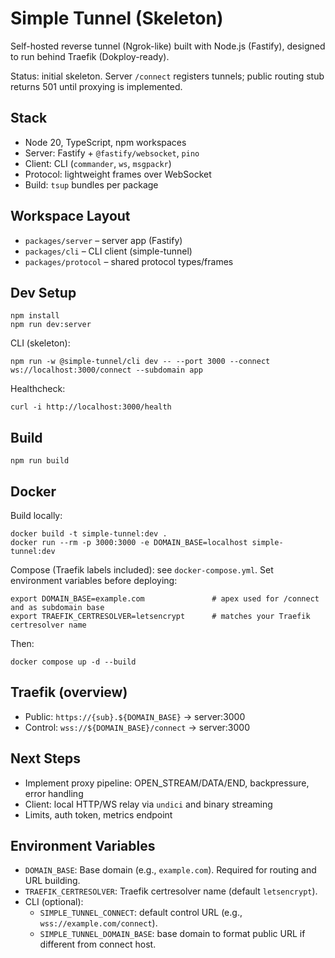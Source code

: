 # Simple Tunnel (Skeleton)

Self-hosted reverse tunnel (Ngrok-like) built with Node.js (Fastify), designed to run behind Traefik (Dokploy-ready).

Status: initial skeleton. Server `/connect` registers tunnels; public routing stub returns 501 until proxying is implemented.

## Stack
- Node 20, TypeScript, npm workspaces
- Server: Fastify + `@fastify/websocket`, `pino`
- Client: CLI (`commander`, `ws`, `msgpackr`)
- Protocol: lightweight frames over WebSocket
- Build: `tsup` bundles per package

## Workspace Layout
- `packages/server` – server app (Fastify)
- `packages/cli` – CLI client (simple-tunnel)
- `packages/protocol` – shared protocol types/frames

## Dev Setup
```
npm install
npm run dev:server
```

CLI (skeleton):
```
npm run -w @simple-tunnel/cli dev -- --port 3000 --connect ws://localhost:3000/connect --subdomain app
```

Healthcheck:
```
curl -i http://localhost:3000/health
```

## Build
```
npm run build
```

## Docker
Build locally:
```
docker build -t simple-tunnel:dev .
docker run --rm -p 3000:3000 -e DOMAIN_BASE=localhost simple-tunnel:dev
```

Compose (Traefik labels included): see `docker-compose.yml`.
Set environment variables before deploying:
```
export DOMAIN_BASE=example.com               # apex used for /connect and as subdomain base
export TRAEFIK_CERTRESOLVER=letsencrypt      # matches your Traefik certresolver name
```
Then:
```
docker compose up -d --build
```

## Traefik (overview)
- Public: `https://{sub}.${DOMAIN_BASE}` → server:3000
- Control: `wss://${DOMAIN_BASE}/connect` → server:3000

## Next Steps
- Implement proxy pipeline: OPEN_STREAM/DATA/END, backpressure, error handling
- Client: local HTTP/WS relay via `undici` and binary streaming
- Limits, auth token, metrics endpoint

## Environment Variables
- `DOMAIN_BASE`: Base domain (e.g., `example.com`). Required for routing and URL building.
- `TRAEFIK_CERTRESOLVER`: Traefik certresolver name (default `letsencrypt`).
- CLI (optional):
  - `SIMPLE_TUNNEL_CONNECT`: default control URL (e.g., `wss://example.com/connect`).
  - `SIMPLE_TUNNEL_DOMAIN_BASE`: base domain to format public URL if different from connect host.
